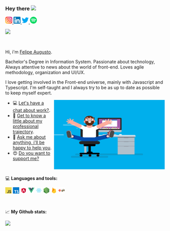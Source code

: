 ### Hey there <img src="https://media.giphy.com/media/hvRJCLFzcasrR4ia7z/giphy.gif" width="25px">

<a href="https://www.instagram.com/felipe.aufe/">
  <img alt="Abhishek's Discord" width="22px" src="https://raw.githubusercontent.com/felipeaufe/felipeaufe/main/assets/instagram.png" />
</a>
<a href="https://www.linkedin.com/in/felipe-augusto-feitosa/">
  <img alt="Abhishek's LinkedIN" width="22px" src="https://raw.githubusercontent.com/felipeaufe/felipeaufe/main/assets/linkedin.png" />
</a>
<a href="https://twitter.com/FelipeA_F">
  <img alt="Abhishek Naidu | Twitter" width="22px" src="https://raw.githubusercontent.com/felipeaufe/felipeaufe/main/assets/twitter.png" />
</a>
<a href="https://open.spotify.com/playlist/2QulXh7euF5euN4mFbBR4W?si=8003ac5396d946c4">
  <img alt="Abhishek's Spotify" width="22px" src="https://raw.githubusercontent.com/felipeaufe/felipeaufe/main/assets/spotify.png" />
</a>

![](https://komarev.com/ghpvc/?username=felipeaufe&color=blue&style=flat)

<br />

Hi, i'm [Felipe Augusto](https://www.linkedin.com/in/felipe-augusto-feitosa/).

Bachelor's Degree in Information System. Passionate about technology, Always attentive to news about the world of front-end. Loves agile methodology, organization and UI/UX.

I love getting involved in the Front-end universe, mainly with Javascript and Typescript. I'm self-taught and I always try to be as up to date as possible to keep myself expert.
  
<img align="right" alt="GIF" src="https://raw.githubusercontent.com/felipeaufe/felipeaufe/main/assets/earlyacess.gif?raw=true" width="350" height="220" />
  
- 💻 [Let's have a chat about work?](mailto:felipe.aufe@gmail.com).
- 💼 [Get to know a little about my professional trajectory](https://www.linkedin.com/in/felipe-augusto-feitosa/).
- 💬 [Ask me about anything, i'll be happy to help you](https://www.linkedin.com/in/felipe-augusto-feitosa/).
- 😍 [Do you want to support me?](https://www.buymeacoffee.com/felipeaufe)

<br />

💻 **Languages and tools:**  

<code><img height="20" src="https://raw.githubusercontent.com/github/explore/80688e429a7d4ef2fca1e82350fe8e3517d3494d/topics/javascript/javascript.png"></code>
<code><img height="20" src="https://raw.githubusercontent.com/github/explore/80688e429a7d4ef2fca1e82350fe8e3517d3494d/topics/typescript/typescript.png"></code>
<code><img height="20" src="https://raw.githubusercontent.com/github/explore/80688e429a7d4ef2fca1e82350fe8e3517d3494d/topics/angular/angular.png"></code>
<code><img height="20" src="https://raw.githubusercontent.com/github/explore/80688e429a7d4ef2fca1e82350fe8e3517d3494d/topics/vue/vue.png"></code>
<code><img height="20" src="https://raw.githubusercontent.com/github/explore/80688e429a7d4ef2fca1e82350fe8e3517d3494d/topics/react/react.png"></code>
<code><img height="20" src="https://raw.githubusercontent.com/github/explore/80688e429a7d4ef2fca1e82350fe8e3517d3494d/topics/nodejs/nodejs.png"></code>
<code><img height="20" src="https://raw.githubusercontent.com/github/explore/80688e429a7d4ef2fca1e82350fe8e3517d3494d/topics/firebase/firebase.png"></code>
<code><img height="20" src="https://raw.githubusercontent.com/github/explore/80688e429a7d4ef2fca1e82350fe8e3517d3494d/topics/git/git.png"></code>

<br />

📈 **My Github stats:**

<img height="180em" src="https://github-readme-stats.vercel.app/api?username=felipeaufe&show_icons=true&hide_border=false&&count_private=true&include_all_commits=true&theme=github_dark" />

<br />

<!--
**felipeaufe/felipeaufe** is a ✨ _special_ ✨ repository because its `README.md` (this file) appears on your GitHub profile.

Here are some ideas to get you started:

- 🔭 I’m currently working on ...
- 🌱 I’m currently learning ...
- 👯 I’m looking to collaborate on ...
- 🤔 I’m looking for help with ...
- 💬 Ask me about ...
- 📫 How to reach me: ...
- 😄 Pronouns: ...
- ⚡ Fun fact: ...
-->
